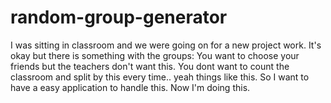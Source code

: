 # random-group-generator
I was sitting in classroom and we were going on for a new project work. It's okay but there is something with the groups: You want to choose your friends but the teachers don't want this. You dont want to count the classroom and split by this every time.. yeah things like this. So I want to have a easy application to handle this. Now I'm doing this.
<div class="mxgraph" style="max-width:100%;border:1px solid transparent;" data-mxgraph="{&quot;highlight&quot;:&quot;#FFFFFF&quot;,&quot;nav&quot;:true,&quot;resize&quot;:true,&quot;toolbar&quot;:&quot;zoom layers lightbox&quot;,&quot;edit&quot;:&quot;_blank&quot;,&quot;url&quot;:&quot;https://drive.google.com/uc?id=1gTVLP8rhdf9S6lporPg9PvxMD3zVXObb&amp;export=download&quot;}"></div>
<script type="text/javascript" src="https://www.draw.io/embed2.js?&fetch=https%3A%2F%2Fdrive.google.com%2Fuc%3Fid%3D1gTVLP8rhdf9S6lporPg9PvxMD3zVXObb%26export%3Ddownload"></script>
